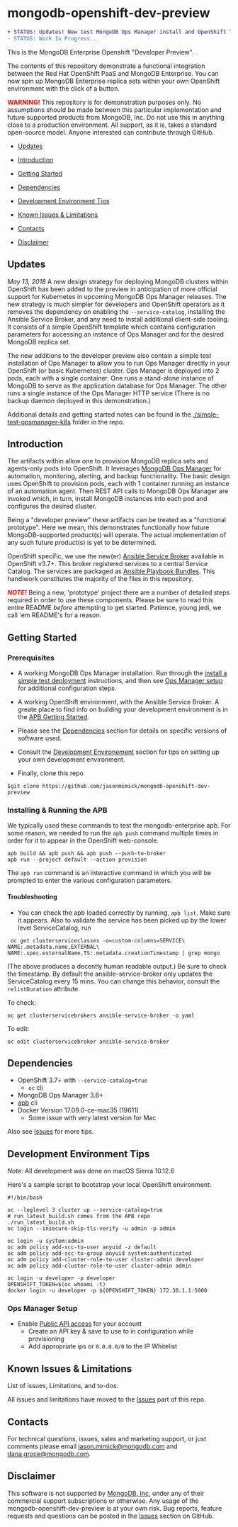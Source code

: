 mongodb-openshift-dev-preview
=============================

```diff
+ STATUS: Updates! New test MongoDB Ops Manager install and OpenShift Template!
- STATUS: Work In Progress...
```

This is the MongoDB Enterprise Openshift "Developer Preview".

The contents of this repository demonstrate a functional integration
between the Red Hat OpenShift PaaS and MongoDB Enterprise.
You can now spin up MongoDB Enterprise replica sets within
your own OpenShift environment with the click of
a button.

<span style='color:red'>**WARNING!**</span> This repository is
for demonstration purposes only.
No assumptions should be made between this particular implementation
and future supported products from MongoDB, Inc. Do not use this in
anything close to a production environment. All support, as it is, takes
a standard open-source model. Anyone interested can contribute
through GitHub.

* [Updates](#updates)

* [Introduction](#intro)

* [Getting Started](#gs)

* [Dependencies](#depends)

* [Development Environment Tips](#devenvtips)

* [Known Issues & Limitations](#issues)

* [Contacts](#contact)

* [Disclaimer](#disclaim)

Updates <a id="updates"></a>
-------------------------------
*May 13, 2018* A new design strategy for deploying MongoDB clusters
within OpenShift has been added to the preview in anticipation of
more official support for Kubernetes in upcoming MongoDB Ops
Manager releases. The new strategy is much simpler for developers
and OpenShift operators as it removes the dependency on enabling
the `--service-catalog`, installing the Ansible Service Broker, and
any need to install additional client-side tooling. It consists
of a simple OpenShift template which contains configuration parameters
for accessing an instance of Ops Manager and for the desired MongoDB
replica set. 

The new additions to the developer preview also contain a simple
test installation of Ops Manager to allow you to run Ops Manager
directly in your OpenShift (or basic Kubernetes) cluster. Ops Manager
is deployed into 2 pods, each with a single container. One runs
a stand-alone instance of MongoDB to serve as the application database
for Ops Manager. The other runs a single instance of the Ops Manager
HTTP service (There is no backup daemon deployed in this demonstration.)

Additional details and getting started notes can be found in the
<a href="./simple-test-opsmanager-k8s">./simple-test-opsmanager-k8s</a>
folder in the repo.


Introduction <a id="intro"></a>
-------------------------------

The artifacts within allow one to provision
MongoDB replica sets and agents-only pods into
OpenShift. It leverages
[MongoDB Ops Manager](https://www.mongodb.com/download-center?jmp=partners_OpenShift#ops-manager)
for automation, monitoring, alerting, and backup functionality.
The basic design uses OpenShift to provision pods, each with 1
container running an instance of an automation agent.
Then REST API calls to MongoDB Ops Manager are invoked which,
in turn, install MongoDB instances into each pod and configures
the desired cluster.

Being a "developer preview" these artifacts can be treated as a
"functional prototype". Here we mean, this demonstrates
functionally how future MongoDB-supported product(s) will
operate. The actual implementation of any such future product(s)
is yet to be determined.

OpenShift specific, we use the new(er)
[Ansible Service Broker](https://github.com/openshift/ansible-service-broker)
available in OpenShift v3.7+. This broker registered services
to a central Service Catalog. The services are packaged as
[Ansible Playbook Bundles](https://github.com/ansibleplaybookbundle).
 This handiwork constitutes the majority
of the files in this repository.

<span style='color:red'>**_NOTE!_**</span> Being a new,
'prototype' project there are a number of detailed
steps required in order to use these components. Please be sure to
read this entire README _before_ attempting to get started.
Patience, young jedi, we call 'em README's for a reason.

Getting Started <a id="gs"></a>
-------------------------------

### Prerequisites

* A working MongoDB Ops Manager installation. Run through the
[install a simple test deployment](https://docs.opsmanager.mongodb.com/current/tutorial/install-simple-test-deployment/) instructions, and then see
[Ops Manager setup](#om-setup) for additional configuration steps.

* A working OpenShift environment, with the Ansible Service Broker.
A greate place to find info on building your development
environment is in the [APB Getting Started](https://github.com/ansibleplaybookbundle/ansible-playbook-bundle/blob/master/docs/getting_started.md).

* Please see the [Dependencies](#depends) section for
details on specific versions of software used.

* Consult the [Development Environement](#devenvtips)
section for tips on setting up your own
development environment.

* Finally, clone this repo

```
$git clone https://github.com/jasonmimick/mongodb-openshift-dev-preview
```

### Installing & Running the APB

We typically used these commands to test
the mongodb-enterprise apb. For some reason,
we needed to run the `apb push` command multiple
times in order for it to appear in the
OpenShift web-console.

```
apb build && apb push && apb push --push-to-broker
apb run --project default --action provision
```

The `apb run` command is an interactive command
in which you will be prompted to enter the
various configuration parameters.

#### Troubleshooting

* You can check the apb loaded correctly by running,
`apb list`. Make sure it appears. Also to validate
the service has been picked up by the lower
level ServiceCatalog, run

```
 oc get clusterserviceclasses -o=custom-columns=SERVICE\ NAME:.metadata.name,EXTERNAL\ NAME:.spec.externalName,TS:.metadata.creationTimestamp | grep mongo
 ```

 (The above produces a decently human readable output.) Be sure to check the timestamp. By default
 the ansible-service-broker only updates the
 ServiceCatalog every 15 mins. You can change
 this behavior, consult the `relistDuration`
 attribute.

To check:
 ```
 oc get clusterservicebrokers ansible-service-broker -o yaml
 ```

 To edit:
 ```
 oc edit clusterservicebroker ansible-service-broker
 ```

Dependencies<a id="depends"></a>
--------------------------------

* OpenShift 3.7+ with
`--service-catalog=true`
  * `oc` cli
* MongoDB Ops Manager 3.6+
* [apb](https://github.com/ansibleplaybookbundle/ansible-playbook-bundle) cli
* Docker Version 17.09.0-ce-mac35 (19611)
    * Some issue with very latest version for Mac

Also see [Issues](/issues) for more tips.


Development Environment Tips<a id="devenvtips"></a>
---------------------------------------------------

*Note:* All development was done on macOS Sierra 10.12.6

Here's a sample script to bootstrap your
local OpenShift environment:

```
#!/bin/bash

oc --loglevel 3 cluster up --service-catalog=true
# run_latest_build.sh comes from the APB repo
./run_latest_build.sh
oc login --insecure-skip-tls-verify -u admin -p admin

oc login -u system:admin
oc adm policy add-scc-to-user anyuid -z default
oc adm policy add-scc-to-group anyuid system:authenticated
oc adm policy add-cluster-role-to-user cluster-admin developer
oc adm policy add-cluster-role-to-user cluster-admin admin

oc login -u developer -p developer
OPENSHIFT_TOKEN=$(oc whoami -t)
docker login -u developer -p ${OPENSHIFT_TOKEN} 172.30.1.1:5000
```

### Ops Manager Setup<a id="om-set"></a>

* Enable
[Public API access](https://docs.opsmanager.mongodb.com/current/tutorial/configure-public-api-access/)
for your account
  * Create an API key & save to use to in configuration while provisioning
  * Add appropriate ips or `0.0.0.0/0` to the IP Whitelist

Known Issues & Limitations<a id="issues"></a>
---------------------------------------------

List of issues, Limitations, and to-dos.

All issues and limitations have moved to the
[Issues](https://github.com/jasonmimick/mongodb-openshift-dev-preview/issues) part of this repo.

Contacts <a id="contact"></a>
-----------------------------

For technical questions, issues, sales and marketing support,
or just comments please email
[jason.mimick@mongodb.com](mailto://jason.mimick@mongodb.com) and
[dana.groce@mongodb.com](mailto://dana.groce@mongodb.com).


Disclaimer<a id="disclaim"></a>
-------------------------------

This software is not supported by [MongoDB, Inc.](http://mongodb.com)
under any of their commercial support subscriptions or otherwise.
Any usage of the mongodb-openshift-dev-preview is at your own risk.
Bug reports, feature requests and questions can be posted in the
[Issues](/issues?state=open) section on GitHub.
